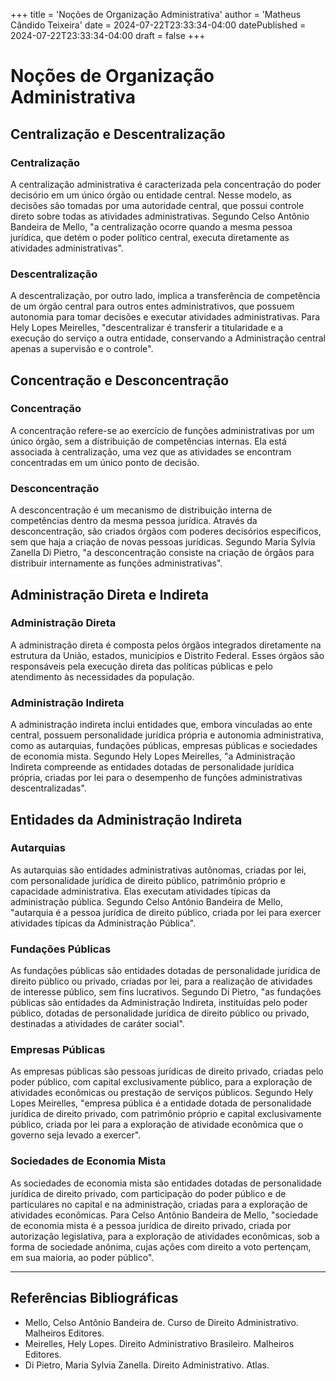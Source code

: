 +++
title = 'Noções de Organização Administrativa'
author = 'Matheus Cândido Teixeira'
date = 2024-07-22T23:33:34-04:00
datePublished = 2024-07-22T23:33:34-04:00
draft = false
+++


# Noções de Organização Administrativa #

## Centralização e Descentralização ##

### Centralização ###

A centralização administrativa é caracterizada pela concentração do poder
decisório em um único órgão ou entidade central. Nesse modelo, as decisões são
tomadas por uma autoridade central, que possui controle direto sobre todas as
atividades administrativas. Segundo Celso Antônio Bandeira de Mello, "a
centralização ocorre quando a mesma pessoa jurídica, que detém o poder político
central, executa diretamente as atividades administrativas".

### Descentralização ###

A descentralização, por outro lado, implica a transferência de competência de um
órgão central para outros entes administrativos, que possuem autonomia para
tomar decisões e executar atividades administrativas. Para Hely Lopes Meirelles,
"descentralizar é transferir a titularidade e a execução do serviço a outra
entidade, conservando a Administração central apenas a supervisão e o controle".

## Concentração e Desconcentração ##

### Concentração ###

A concentração refere-se ao exercício de funções administrativas por um único
órgão, sem a distribuição de competências internas. Ela está associada à
centralização, uma vez que as atividades se encontram concentradas em um único
ponto de decisão.

### Desconcentração ###

A desconcentração é um mecanismo de distribuição interna de competências dentro
da mesma pessoa jurídica. Através da desconcentração, são criados órgãos com
poderes decisórios específicos, sem que haja a criação de novas pessoas
jurídicas. Segundo Maria Sylvia Zanella Di Pietro, "a desconcentração consiste
na criação de órgãos para distribuir internamente as funções administrativas".

## Administração Direta e Indireta ##

### Administração Direta ###

A administração direta é composta pelos órgãos integrados diretamente na
estrutura da União, estados, municípios e Distrito Federal. Esses órgãos são
responsáveis pela execução direta das políticas públicas e pelo atendimento às
necessidades da população.

### Administração Indireta ###

A administração indireta inclui entidades que, embora vinculadas ao ente
central, possuem personalidade jurídica própria e autonomia administrativa, como
as autarquias, fundações públicas, empresas públicas e sociedades de economia
mista. Segundo Hely Lopes Meirelles, "a Administração Indireta compreende as
entidades dotadas de personalidade jurídica própria, criadas por lei para o
desempenho de funções administrativas descentralizadas".

## Entidades da Administração Indireta ##

### Autarquias ###

As autarquias são entidades administrativas autônomas, criadas por lei, com
personalidade jurídica de direito público, patrimônio próprio e capacidade
administrativa. Elas executam atividades típicas da administração
pública. Segundo Celso Antônio Bandeira de Mello, "autarquia é a pessoa jurídica
de direito público, criada por lei para exercer atividades típicas da
Administração Pública".

### Fundações Públicas ###

As fundações públicas são entidades dotadas de personalidade jurídica de direito
público ou privado, criadas por lei, para a realização de atividades de
interesse público, sem fins lucrativos. Segundo Di Pietro, "as fundações
públicas são entidades da Administração Indireta, instituídas pelo poder
público, dotadas de personalidade jurídica de direito público ou privado,
destinadas a atividades de caráter social".

### Empresas Públicas ###

As empresas públicas são pessoas jurídicas de direito privado, criadas pelo
poder público, com capital exclusivamente público, para a exploração de
atividades econômicas ou prestação de serviços públicos. Segundo Hely Lopes
Meirelles, "empresa pública é a entidade dotada de personalidade jurídica de
direito privado, com patrimônio próprio e capital exclusivamente público, criada
por lei para a exploração de atividade econômica que o governo seja levado a
exercer".

### Sociedades de Economia Mista ###

As sociedades de economia mista são entidades dotadas de personalidade jurídica
de direito privado, com participação do poder público e de particulares no
capital e na administração, criadas para a exploração de atividades
econômicas. Para Celso Antônio Bandeira de Mello, "sociedade de economia mista é
a pessoa jurídica de direito privado, criada por autorização legislativa, para a
exploração de atividades econômicas, sob a forma de sociedade anônima, cujas
ações com direito a voto pertençam, em sua maioria, ao poder público".

---

## Referências Bibliográficas ##
- Mello, Celso Antônio Bandeira de. Curso de Direito Administrativo. Malheiros
  Editores.
- Meirelles, Hely Lopes. Direito Administrativo Brasileiro. Malheiros Editores.
- Di Pietro, Maria Sylvia Zanella. Direito Administrativo. Atlas.
